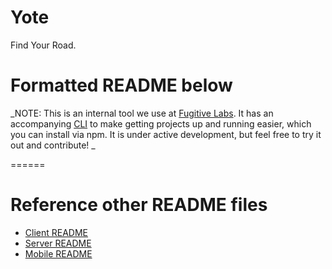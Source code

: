 Yote
======

Find Your Road.

# Formatted README below

_NOTE:  This is an internal tool we use at [Fugitive Labs](www.fugitivelabs.com). It has an accompanying [CLI](https://www.npmjs.com/package/yote) to make getting projects up and running easier, which you can install via npm. It is under active development, but feel free to try it out and contribute!  _

======

# Reference other README files

- [Client README](https://github.com/fugitivelabs/yote/tree/master/client/README.md)
- [Server README](https://github.com/fugitivelabs/yote/tree/master/server/README.md)
- [Mobile README](https://github.com/fugitivelabs/yote/tree/master/mobile/README.md)
